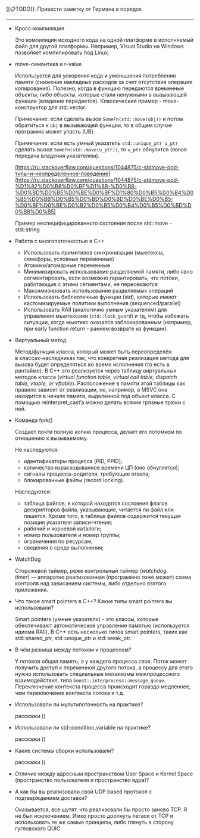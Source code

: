 
[[📋TODO]]: Привести заметку от Германа в порядок

---

- Кросс-компиляция
    
    Это компиляция исходного кода на одной платформе в исполняемый файл для другой платформы. Например, Visual Studio на Windows позволяет компилировать под Linux.
    
- move-семантика и r-value
    
    Используется для ускорения кода и уменьшения потребления памяти (снижение накладных расходов за счет отсутствия операции копирования). Полезно, когда в функцию передаются временные объекты, либо объекты, которые стали ненужными в вызывающей функции (владение передается). Классический пример - move-конструктор для std::vector.
    
    Примечание: если сделать вызов `SomeFn(std::move(obj))` и потом обратиться к `obj` в вызывающей функции, то в общем случае программа может упасть (UB).
    
    Примечание: если есть умный указатель `std::unique_ptr u_ptr` сделать вызов `SomeFn(std::move(u_ptr))`, то `u_ptr` обнулится (явная передача владения указателем).
    
    [https://ru.stackoverflow.com/questions/1044875/c-stdmove-pod-типы-и-неопределенное-поведение](https://ru.stackoverflow.com/questions/1044875/c-stdmove-pod-%D1%82%D0%B8%D0%BF%D1%8B-%D0%B8-%D0%BD%D0%B5%D0%BE%D0%BF%D1%80%D0%B5%D0%B4%D0%B5%D0%BB%D0%B5%D0%BD%D0%BD%D0%BE%D0%B5-%D0%BF%D0%BE%D0%B2%D0%B5%D0%B4%D0%B5%D0%BD%D0%B8%D0%B5)
    
    Пример неспецифицированного состояния после std::move - std::string
    
- Работа с многопоточностью в C++
    
    - Использовать примитивов синхронизации (мьютексы, семафоры, условные переменные)
    - Атомики/атомарные переменные
    - Минимизировать использование разделяемой памяти, либо явно сегментировать, если возможно гарантировать, что потоки, работающие с этими сегментами, не пересекаются
    - Максимизировать использование разделяемых операций
    - Использовать библиотечные функции (std), которые имеют кастомизируемые политики выполнения (sequenced/parallel)
    - Использовать RAII (аналогично умным указателям) для управления мьютексами (`std::lock_guard`) и тд, чтобы избежать ситуации, когда мьютекс оказался заблокированным (например, при early function return - раннем возврате из функции).
    
- Виртуальный метод
    
    Метод/функция класса, который может быть переопределён в классах-наследниках так, что конкретная реализация метода для вызова будет определяться во время исполнения (то есть в рантайме). В C++ это реализуется через таблицу виртуальных методов класса (_virtual function table, virtual call table, dispatch table, vtable, or vftable_). Расположение в памяти этой таблицы как правило зависит от реализации, но, например, в MSVC она находится в начале памяти, выделенной под объект класса. С помощью reinterpret_cast’a можно делать всякие грязные трюки с ней.  
      
- Команда fork()
    
    Создает почти полную копию процесса, делает его потомком по отношению к вызываемому.
    
    Не наследуются:
    
    - идентификаторы процесса (PID, PPID);
    - количество израсходованное времени ЦП (оно обнуляется);
    - сигналы процесса-родителя, требующие ответа;
    - блокированные файлы (record locking).
    
    Наследуются:
    
    - таблица файлов, в которой находятся состояния флагов дескрипторов файла, указывающие, читается ли файл или пишется. Кроме того, в таблице файлов содержится текущая позиция указателя записи-чтения;
    - рабочий и корневой каталоги;
    - номер пользователя и номер группы;
    - ограничения по ресурсам;
    - сведения о среде выполнения;
    
- WatchDog
    
    Сторожевой таймер, реже контрольный таймер (_watchdog timer_) — аппаратно реализованная (программно тоже может) схема контроля над зависанием системы, либо отдельно взятого приложения.
    
- Что такое smart pointers в C++? Какие типы smart pointers вы использовали?
    
    Smart pointers (умные указатели) - это классы, которые обеспечивают автоматическое управление памятью (используется идиома RAII). В C++ есть несколько типов smart pointers, таких как std::shared_ptr, std::unique_ptr и std::weak_ptr.
    
- В чём разница между потоком и процессом?
    
    У потоков общая память, а у каждого процесса своя. Поток может получить доступ к переменной другого потока, а процессу для этого нужно использовать специальные механизмы межпроцессного взаимодействия, типа `boost::interprocess::message_queue`. Переключение контекста процесса происходит гораздо медленнее, чем переключение контекста потока и т.д.
    
- Использовали ли мультипоточность на практике?
    
    расскажи ))
    
- Использовали ли std::condition_variable на практике?
    
    расскажи ))
    
- Какие системы сборки использовали?
    
    расскажи ))
    
- Отличие между адресным пространством User Space и Kernel Space  
    (пространство пользователя и пространство ядра)?  
    
- А как бы вы реализовали свой UDP based протокол с подтверждением доставки?  
    
    Оказывается, все шутят, что реализовали бы просто заново TCP. Я не был исключением. Имхо просто дропнуть легаси от TCP и использовать те же самые принципы, либо глянуть в сторону гугловского QUIC